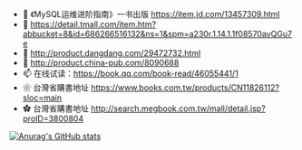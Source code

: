 - 👋 《MySQL运维进阶指南》一书出版  https://item.jd.com/13457309.html
- 👀 https://detail.tmall.com/item.htm?abbucket=8&id=686266516132&ns=1&spm=a230r.1.14.1.1f08570avQGu7e
- 🌱 http://product.dangdang.com/29472732.html
- 💞️ http://product.china-pub.com/8090688
- 📫 在线试读：https://book.qq.com/book-read/46055441/1
- ❀ 台灣省購書地址 https://www.books.com.tw/products/CN11826112?sloc=main
- ✿ 台灣省購書地址 http://search.megbook.com.tw/mall/detail.jsp?proID=3800804

[![Anurag's GitHub stats](https://github-readme-stats.vercel.app/api?username=hcymysql)](https://github.com/anuraghazra/github-readme-stats)

<!---
hcymysql/hcymysql is a ✨ special ✨ repository because its `README.md` (this file) appears on your GitHub profile.
You can click the Preview link to take a look at your changes.
--->

